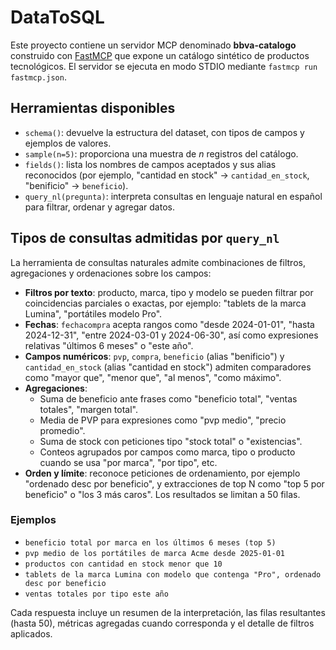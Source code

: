 # DataToSQL

Este proyecto contiene un servidor MCP denominado **bbva-catalogo** construido con [FastMCP](https://gofastmcp.com/) que expone un catálogo sintético de productos tecnológicos. El servidor se ejecuta en modo STDIO mediante `fastmcp run fastmcp.json`.

## Herramientas disponibles

- `schema()`: devuelve la estructura del dataset, con tipos de campos y ejemplos de valores.
- `sample(n=5)`: proporciona una muestra de *n* registros del catálogo.
- `fields()`: lista los nombres de campos aceptados y sus alias reconocidos (por ejemplo, "cantidad en stock" → `cantidad_en_stock`, "benificio" → `beneficio`).
- `query_nl(pregunta)`: interpreta consultas en lenguaje natural en español para filtrar, ordenar y agregar datos.

## Tipos de consultas admitidas por `query_nl`

La herramienta de consultas naturales admite combinaciones de filtros, agregaciones y ordenaciones sobre los campos:

- **Filtros por texto**: producto, marca, tipo y modelo se pueden filtrar por coincidencias parciales o exactas, por ejemplo: "tablets de la marca Lumina", "portátiles modelo Pro".
- **Fechas**: `fechacompra` acepta rangos como "desde 2024-01-01", "hasta 2024-12-31", "entre 2024-03-01 y 2024-06-30", así como expresiones relativas "últimos 6 meses" o "este año".
- **Campos numéricos**: `pvp`, `compra`, `beneficio` (alias "benificio") y `cantidad_en_stock` (alias "cantidad en stock") admiten comparadores como "mayor que", "menor que", "al menos", "como máximo".
- **Agregaciones**:
  - Suma de beneficio ante frases como "beneficio total", "ventas totales", "margen total".
  - Media de PVP para expresiones como "pvp medio", "precio promedio".
  - Suma de stock con peticiones tipo "stock total" o "existencias".
  - Conteos agrupados por campos como marca, tipo o producto cuando se usa "por marca", "por tipo", etc.
- **Orden y límite**: reconoce peticiones de ordenamiento, por ejemplo "ordenado desc por beneficio", y extracciones de top N como "top 5 por beneficio" o "los 3 más caros". Los resultados se limitan a 50 filas.

### Ejemplos

- `beneficio total por marca en los últimos 6 meses (top 5)`
- `pvp medio de los portátiles de marca Acme desde 2025-01-01`
- `productos con cantidad en stock menor que 10`
- `tablets de la marca Lumina con modelo que contenga "Pro", ordenado desc por beneficio`
- `ventas totales por tipo este año`

Cada respuesta incluye un resumen de la interpretación, las filas resultantes (hasta 50), métricas agregadas cuando corresponda y el detalle de filtros aplicados.
